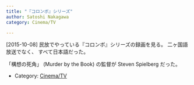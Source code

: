 ```yaml
---
title: "『コロンボ』シリーズ"
author: Satoshi Nakagawa
category: Cinema/TV

---
```


[2015-10-08]  民放でやっている『コロンボ』シリーズの録画を見る。
二ヶ国語放送でなく、
すべて日本語だった。

「構想の死角」 (Murder by the Book) の監督が
Steven Spielberg だった。

- Category: [Cinema/TV](/categories.html#Cinema/TV)

